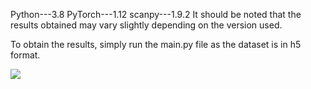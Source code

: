Python---3.8
PyTorch---1.12
scanpy---1.9.2
It should be noted that the results obtained may vary slightly depending on the version used.

To obtain the results, simply run the main.py file as the dataset is in h5 format.

![](https://github.com/LF-Yang/Code/Framework.png)
